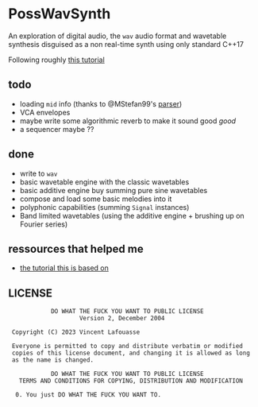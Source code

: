 # PossWavSynth

An exploration of digital audio, the `wav` audio format and wavetable synthesis disguised as a non real-time synth using only standard C++17

Following roughly [this tutorial](https://blog.demofox.org/diy-synthesizer/)

## todo


- loading `mid` info (thanks to @MStefan99's [parser](https://github.com/MStefan99/Midi-Parser/tree/master))
- VCA envelopes
- maybe write some algorithmic reverb to make it sound good _good_
- a sequencer maybe ??

## done

- write to `wav`
- basic wavetable engine with the classic wavetables
- basic additive engine buy summing pure sine wavetables
- compose and load some basic melodies into it
- polyphonic capabilities (summing `Signal` instances)
- Band limited wavetables (using the additive engine + brushing up on Fourier series)

## ressources that helped me

- [the tutorial this is based on](https://blog.demofox.org/diy-synthesizer/)

## LICENSE

```
            DO WHAT THE FUCK YOU WANT TO PUBLIC LICENSE
                    Version 2, December 2004

 Copyright (C) 2023 Vincent Lafouasse

 Everyone is permitted to copy and distribute verbatim or modified
 copies of this license document, and changing it is allowed as long
 as the name is changed.

            DO WHAT THE FUCK YOU WANT TO PUBLIC LICENSE
   TERMS AND CONDITIONS FOR COPYING, DISTRIBUTION AND MODIFICATION

  0. You just DO WHAT THE FUCK YOU WANT TO.
```
